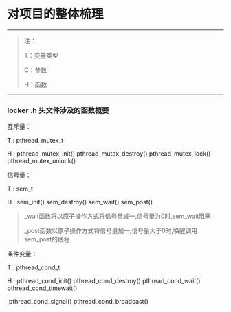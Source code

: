# 对项目的整体梳理

___

>注：
>
>T：变量类型
>
>C：参数
>
>H：函数

___



### locker .h 头文件涉及的函数概要

互斥量：

T :	pthread_mutex_t

H :	pthread_mutex_init()	pthread_mutex_destroy()	pthread_mutex_lock()	pthread_mutex_unlock()

信号量：

T :	sem_t

H :	sem_init()	sem_destroy()	sem_wait()	sem_post()

>_wait函数将以原子操作方式将信号量减一,信号量为0时,sem_wait阻塞
>
>_post函数以原子操作方式将信号量加一,信号量大于0时,唤醒调用sem_post的线程

条件变量：

T :	pthread_cond_t

H :	pthread_cond_init()	pthread_cond_destroy()	pthread_cond_wait()	pthread_cond_timewait()	

​			pthread_cond_signal()	pthread_cond_broadcast()

>
>
>







